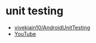 # unit testing
- [vivekjain10/AndroidUnitTesting](https://github.com/vivekjain10/AndroidUnitTesting)
- [YouTube](https://www.youtube.com/watch?v=Asc4hU1iSTU)